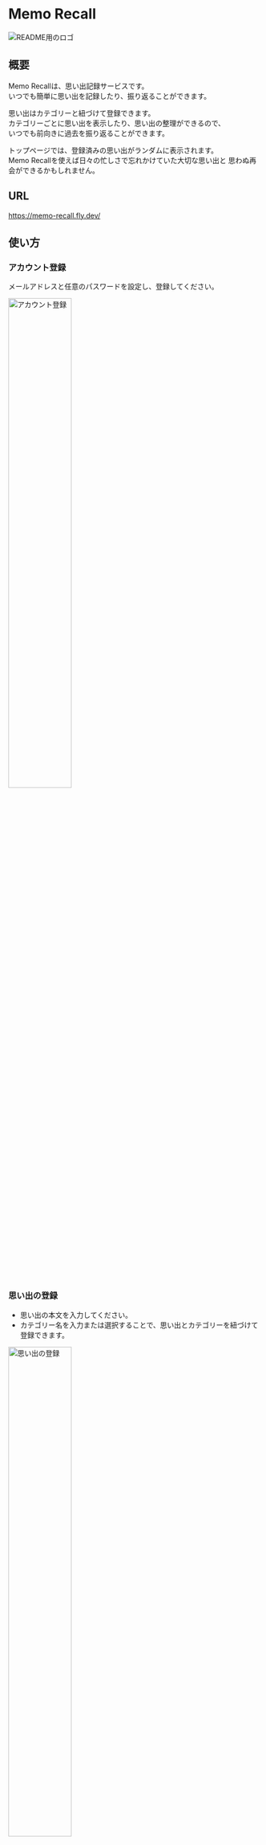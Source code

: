 # Memo Recall

![README用のロゴ](https://github.com/user-attachments/assets/78e0f8e2-1ef7-47b3-be10-9e535d24fe19)

## 概要

Memo Recallは、思い出記録サービスです。<br>
いつでも簡単に思い出を記録したり、振り返ることができます。

思い出はカテゴリーと紐づけて登録できます。<br>
カテゴリーごとに思い出を表示したり、思い出の整理ができるので、<br>
いつでも前向きに過去を振り返ることができます。

トップページでは、登録済みの思い出がランダムに表示されます。<br>
Memo Recallを使えば日々の忙しさで忘れかけていた大切な思い出と
思わぬ再会ができるかもしれません。

## URL

https://memo-recall.fly.dev/

## 使い方

### アカウント登録

メールアドレスと任意のパスワードを設定し、登録してください。

<img width="50%" alt="アカウント登録" src="https://github.com/user-attachments/assets/ccf7f47a-7e85-40dd-8a9e-27a3ae47676d">

### 思い出の登録

- 思い出の本文を入力してください。
- カテゴリー名を入力または選択することで、思い出とカテゴリーを紐づけて登録できます。

<img width="50%" alt="思い出の登録" src="https://github.com/user-attachments/assets/852c98b5-4884-46f8-a262-c88aee6ba886">

### カテゴリーの登録

- カテゴリー一覧ページからも登録できます。

<img width="50%" alt="カテゴリーの登録" src="https://github.com/user-attachments/assets/ad893ea3-1440-4e86-b030-20b6840ccc43">

### 思い出を振り返る

#### トップページ

- ログイン後のトップページでは、思い出がランダムで表示されます。
- 「もっと見る」を押して、さらに他の思い出を呼び出すこともできます。
  <img width="50%" alt="トップページ" src="https://github.com/user-attachments/assets/b13bca01-6dc9-4a03-9c57-9889b80acdab">

#### 思い出一覧ページ

- 思い出一覧ページでは、すべての思い出が表示されます。
  <img width="50%" alt="思い出一覧ページ" src="https://github.com/user-attachments/assets/b3210095-3e55-4138-9925-2c8786ce4c0b">

#### カテゴリー別の思い出一覧ページ

- カテゴリー別の思い出一覧ページでは、特定のカテゴリーに紐づく思い出が表示されます。
  <img width="50%" alt="カテゴリー別思い出一覧ページ" src="https://github.com/user-attachments/assets/149c3246-835d-4eca-a119-2d0a401845a4">

## 開発環境

- Ruby 3.3.5
- Ruby on Rails 7.1.3.3
- Hotwire

## 開発のセットアップと起動

- セットアップ

```
$ git clone https://github.com/2525nicole/memo-recall.git
$ cd memo-recall
$ bin/setup
```

- 起動

```
$ bin/dev
```

## Lint/ Test

- Lint

```
$ bin/lint
```

- Test

```
$ bundle exec rspec
```
